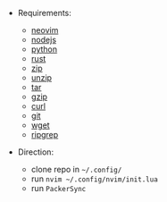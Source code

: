 - Requirements:

  - [neovim](https://formulae.brew.sh/formula/neovim)
  - [nodejs](https://formulae.brew.sh/formula/node@18)
  - [python](https://www.python.org/downloads)
  - [rust](https://formulae.brew.sh/formula/rust)
  - [zip](https://formulae.brew.sh/formula/zip)
  - [unzip](https://formulae.brew.sh/formula/unzip)
  - [tar](https://formulae.brew.sh/formula/gnu-tar)
  - [gzip](https://formulae.brew.sh/formula/gzip)
  - [curl](https://formulae.brew.sh/formula/curl)
  - [git](https://formulae.brew.sh/formula/git)
  - [wget](https://formulae.brew.sh/formula/wget)
  - [ripgrep](https://formulae.brew.sh/formula/ripgrep)

- Direction:
  - clone repo in `~/.config/`
  - run `nvim ~/.config/nvim/init.lua`
  - run `PackerSync`
